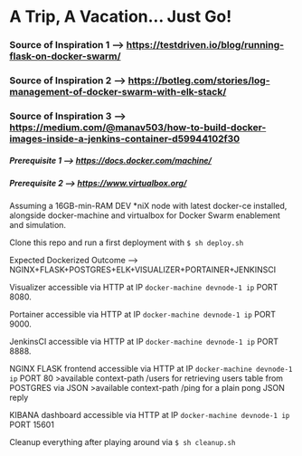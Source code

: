 # A Trip, A Vacation... Just Go!

### Source of Inspiration 1 --> https://testdriven.io/blog/running-flask-on-docker-swarm/
### Source of Inspiration 2 --> https://botleg.com/stories/log-management-of-docker-swarm-with-elk-stack/
### Source of Inspiration 3 --> https://medium.com/@manav503/how-to-build-docker-images-inside-a-jenkins-container-d59944102f30

##### Prerequisite 1 --> https://docs.docker.com/machine/
##### Prerequisite 2 --> https://www.virtualbox.org/

Assuming a 16GB-min-RAM DEV *niX node with latest docker-ce installed, alongside docker-machine and virtualbox for Docker Swarm enablement and simulation.

Clone this repo and run a first deployment with `$ sh deploy.sh`

Expected Dockerized Outcome --> NGINX+FLASK+POSTGRES+ELK+VISUALIZER+PORTAINER+JENKINSCI 

Visualizer accessible via HTTP at IP `docker-machine devnode-1 ip` PORT 8080.

Portainer accessible via HTTP at IP `docker-machine devnode-1 ip` PORT 9000.

JenkinsCI accessible via HTTP at IP `docker-machine devnode-1 ip` PORT 8888.

NGINX FLASK frontend accessible via HTTP at IP `docker-machine devnode-1 ip` PORT 80
    >available context-path /users for retrieving users table from POSTGRES via JSON
    >available context-path /ping for a plain pong JSON reply
 
KIBANA dashboard accessible via HTTP at IP `docker-machine devnode-1 ip` PORT 15601

Cleanup everything after playing around via `$ sh cleanup.sh`
